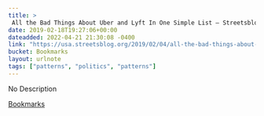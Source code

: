 ```yaml
---
title: > 
 All the Bad Things About Uber and Lyft In One Simple List – Streetsblog USA
date: 2019-02-18T19:27:06+00:00
dateadded: 2022-04-21 21:30:08 -0400
link: "https://usa.streetsblog.org/2019/02/04/all-the-bad-things-about-uber-and-lyft-in-one-simple-list/"
bucket: Bookmarks
layout: urlnote
tags: ["patterns", "politics", "patterns"]
--- 
```

No Description
 <!-- end excerpt --> 
<div class='bucket'><a class='internal-link' href='/buckets/bookmarks'>Bookmarks</a></div> 

